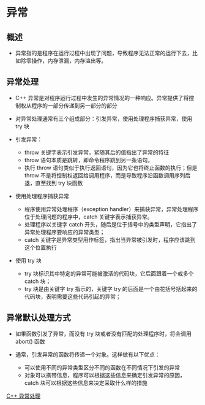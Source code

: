 # 异常
## 概述
+ 异常指的是程序在运行过程中出现了问题，导致程序无法正常的运行下去，比如除零操作，内存泄漏，内存溢出等。

## 异常处理
+ C++ 异常是对程序运行过程中发生的异常情况的一种响应。异常提供了将控制权从程序的一部分传递到另一部分的部分

+ 对异常处理通常有三个组成部分：引发异常，使用处理程序捕获异常，使用 try 块
+ 引发异常：
    - throw 关键字表示引发异常，紧随其后的值指出了异常的特征
    - throw 语句本质是跳转，即命令程序跳到另一条语句。
    - 执行 throw 语句类似于执行返回语句，因为它也将终止函数的执行；但是 throw 不是将控制权返回给调用程序，而是导致程序沿函数调用序列后退，直至找到 try 块函数
+ 使用处理程序捕获异常
    - 程序使用异常处理程序（exception handler）来捕获异常，异常处理程序位于处理问题的程序中，catch 关键字表示捕获异常。
    - 处理程序以关键字 catch 开头，随后是位于括号中的类型声明，它指出了异常处理程序要响应的异常类型；
    - catch 关键字是异常类型用作标签，指出当异常被引发时，程序应该跳到这个位置执行
+ 使用 try 块
    - try 块标识其中特定的异常可能被激活的代码块，它后面跟着一个或多个 catch 块；
    - try 块是由关键字 try 指示的，关键字 try 的后面是一个由花括号括起来的代码块，表明需要这些代码引起的异常；

## 异常默认处理方式
+ 如果函数引发了异常，而没有 try 块或者没有匹配的处理程序时，将会调用 abort() 函数

+ 通常，引发异常的函数将传递一个对象。这样做有以下优点：
    - 可以使用不同的异常类型区分不同的函数在不同情况下引发的异常
    - 对象可以携带信息，程序可以根据这些信息来确定引发异常的原因，catch 块可以根据这些信息来决定采取什么样的措施
    
[C++ 异常处理](https://zhuanlan.zhihu.com/p/508803947)